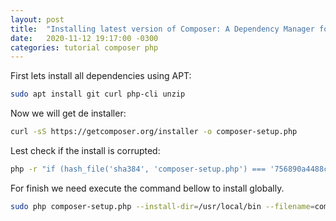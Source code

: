 ```yaml
---
layout: post
title:  "Installing latest version of Composer: A Dependency Manager for PHP"
date:   2020-11-12 19:17:00 -0300
categories: tutorial composer php
---
```


First lets install all dependencies using APT:

```bash
sudo apt install git curl php-cli unzip
```

Now we will get de installer:

```bash
curl -sS https://getcomposer.org/installer -o composer-setup.php
```

Lest check if the install is corrupted:

```bash
php -r "if (hash_file('sha384', 'composer-setup.php') === '756890a4488ce9024fc62c56153228907f1545c228516cbf63f885e036d37e9a59d27d63f46af1d4d07ee0f76181c7d3') { echo 'Installer verified'; } else { echo 'Installer corrupt'; unlink('composer-setup.php'); } echo PHP_EOL;"
```

For finish we need execute the command bellow to install globally.

```bash
sudo php composer-setup.php --install-dir=/usr/local/bin --filename=composer
```

